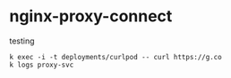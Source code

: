 # nginx-proxy-connect


testing

```
k exec -i -t deployments/curlpod -- curl https://g.co
k logs proxy-svc